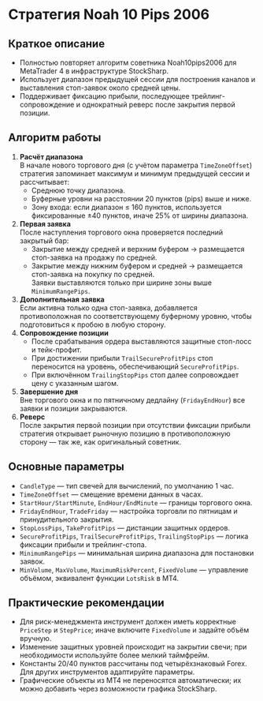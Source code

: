 # Стратегия Noah 10 Pips 2006

## Краткое описание
- Полностью повторяет алгоритм советника Noah10pips2006 для MetaTrader 4 в инфраструктуре StockSharp.
- Использует диапазон предыдущей сессии для построения каналов и выставления стоп-заявок около средней цены.
- Поддерживает фиксацию прибыли, последующее трейлинг-сопровождение и однократный реверс после закрытия первой позиции.

## Алгоритм работы
1. **Расчёт диапазона**  
   В начале нового торгового дня (с учётом параметра `TimeZoneOffset`) стратегия запоминает максимум и минимум предыдущей сессии и рассчитывает:  
   - Среднюю точку диапазона.  
   - Буферные уровни на расстоянии 20 пунктов (pips) выше и ниже.  
   - Зону входа: если диапазон ≤ 160 пунктов, используется фиксированные ±40 пунктов, иначе 25% от ширины диапазона.
2. **Первая заявка**  
   После наступления торгового окна проверяется последний закрытый бар:  
   - Закрытие между средней и верхним буфером → размещается стоп-заявка на продажу по средней.  
   - Закрытие между нижним буфером и средней → размещается стоп-заявка на покупку по средней.  
   Заявки выставляются только при ширине зоны выше `MinimumRangePips`.
3. **Дополнительная заявка**  
   Если активна только одна стоп-заявка, добавляется противоположная по соответствующему буферному уровню, чтобы подготовиться к пробою в любую сторону.
4. **Сопровождение позиции**  
   - После срабатывания ордера выставляются защитные стоп-лосс и тейк-профит.  
   - При достижении прибыли `TrailSecureProfitPips` стоп переносится на уровень, обеспечивающий `SecureProfitPips`.  
   - При включённом `TrailingStopPips` стоп далее сопровождает цену с указанным шагом.
5. **Завершение дня**  
   Вне торгового окна и по пятничному дедлайну (`FridayEndHour`) все заявки и позиции закрываются.
6. **Реверс**  
   После закрытия первой позиции при отсутствии фиксации прибыли стратегия открывает рыночную позицию в противоположную сторону — так же, как оригинальный советник.

## Основные параметры
- `CandleType` — тип свечей для вычислений, по умолчанию 1 час.  
- `TimeZoneOffset` — смещение времени данных в часах.  
- `StartHour/StartMinute`, `EndHour/EndMinute` — границы торгового окна.  
- `FridayEndHour`, `TradeFriday` — настройка торговли по пятницам и принудительного закрытия.  
- `StopLossPips`, `TakeProfitPips` — дистанции защитных ордеров.  
- `SecureProfitPips`, `TrailSecureProfitPips`, `TrailingStopPips` — логика фиксации прибыли и трейлинг-стопа.  
- `MinimumRangePips` — минимальная ширина диапазона для постановки заявок.  
- `MinVolume`, `MaxVolume`, `MaximumRiskPercent`, `FixedVolume` — управление объёмом, эквивалент функции `LotsRisk` в MT4.

## Практические рекомендации
- Для риск-менеджмента инструмент должен иметь корректные `PriceStep` и `StepPrice`; иначе включите `FixedVolume` и задайте объём вручную.  
- Изменение защитных уровней происходит на закрытии свечи; при необходимости используйте более мелкий таймфрейм.  
- Константы 20/40 пунктов рассчитаны под четырёхзнаковый Forex. Для других инструментов адаптируйте параметры.  
- Графические объекты из MT4 не переносятся автоматически; их можно добавить через возможности графика StockSharp.
